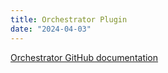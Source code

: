 ```yaml
---
title: Orchestrator Plugin
date: "2024-04-03"
---
```


[Orchestrator GitHub documentation](https://github.com/redhat-developer/rhdh-plugins/blob/main/workspaces/orchestrator/README.md)

